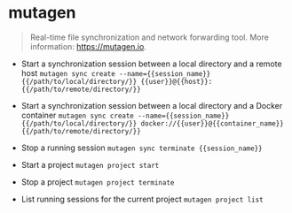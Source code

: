 # mutagen
> Real-time file synchronization and network forwarding tool.
> More information: <https://mutagen.io>.

- Start a synchronization session between a local directory and a remote host
`mutagen sync create --name={{session_name}} {{/path/to/local/directory/}} {{user}}@{{host}}:{{/path/to/remote/directory/}}`

- Start a synchronization session between a local directory and a Docker container
`mutagen sync create --name={{session_name}} {{/path/to/local/directory/}} docker://{{user}}@{{container_name}}{{/path/to/remote/directory/}}`

- Stop a running session
`mutagen sync terminate {{session_name}}`

- Start a project
`mutagen project start`

- Stop a project
`mutagen project terminate`

- List running sessions for the current project
`mutagen project list`
